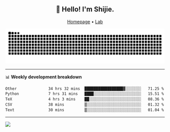 <h2 align="center">👋 Hello! I'm Shijie.</h2>
<p align="center">
  <a href="https://xu-shi-jie.github.io"> Homepage</a> •
  <a href="https://onodalab.ees.hokudai.ac.jp"> Lab </a>
</p>

![Snake animation](https://github.com/xu-shi-jie/xu-shi-jie/blob/output/github-snake.svg)


-------

📊 **Weekly development breakdown**
<!--START_SECTION:waka-->

```txt
Other              34 hrs 32 mins  █████████████████▓░░░░░░░   71.25 %
Python             7 hrs 31 mins   ████░░░░░░░░░░░░░░░░░░░░░   15.51 %
TeX                4 hrs 3 mins    ██░░░░░░░░░░░░░░░░░░░░░░░   08.36 %
CSV                38 mins         ▒░░░░░░░░░░░░░░░░░░░░░░░░   01.32 %
Text               30 mins         ▒░░░░░░░░░░░░░░░░░░░░░░░░   01.04 %
```

<!--END_SECTION:waka-->

-------
![](https://komarev.com/ghpvc/?username=xu-shi-jie&style=flat-square&color=blue) 

